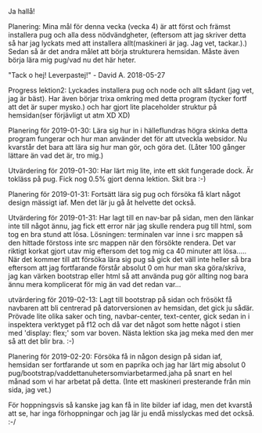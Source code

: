 Ja hallå!

Planering:
Mina mål för denna vecka (vecka 4) är att först och främst installera pug och alla dess nödvändgheter, (eftersom att jag skriver detta så har jag lyckats med att installera allt(maskineri är jag. Jag vet, tackar.).)
Sedan så är det andra målet att börja strukturera hemsidan.
Måste även börja lära mig pug/vad nu det här heter.

"Tack o hej! Leverpastej!" - David A. 2018-05-27

Progress lektion2:
Lyckades installera pug och node och allt sådant (jag vet, jag är bäst).
Har även börjar trixa omkring med detta program (tycker fortf att det är super mysko.) och har gjort lite placeholder struktur på hemsidan(ser förjävligt ut atm XD XD)

Planering för 2019-01-30:
Lära sig hur in i hälleflundras högra skinka detta program fungerar och hur man använder det för att utveckla websidor.
Nu kvarstår det bara att lära sig hur man gör, och göra det. (Låter 100 gånger lättare än vad det är, tro mig.)

Utvärdering för 2019-01-30:
Har lärt mig lite, inte ett skit fungerade dock.
Är tokläss på pug.
Fick nog 0.5% gjort denna lektion. Skit bra :-)

Planering för 2019-01-31:
Fortsätt lära sig pug och försöka få klart något design mässigt iaf. Men det lär ju gå åt helvette det också.

Utvärdering för 2019-01-31:
Har lagt till en nav-bar på sidan, men den länkar inte till något ännu, jag fick ett error när jag skulle rendera pug till html, som tog en bra stund att lösa. Lösningen: terminalen var inne i src mappen så den hittade förstoss inte src mappen när den försökte rendera. Det var riktigt korkat gjort utav mig eftersom det tog mig ca 40 minuter att lösa.....
När det kommer till att försöka lära sig pug så gick det väll inte heller så bra eftersom att jag fortfarande förstår absolut 0 om hur man ska göra/skriva, jag kan värken bootstrap eller html så att använda pug gör allting nog bara ännu mera komplicerat för mig än vad det redan var...

utvärdering för 2019-02-13:
Lagt till bootstrap på sidan och frösökt få navbaren att bli centrerad på datorversionen av hemsidan, det gick ju sådär.
Prövade lite olika saker och ting, navbar-center, text-center, gick sedan in i inspektera verktyget på f12 och då var det något som hette något i stien med 'display: flex;' som var boven.
Nästa lektion ska jag meka med den mer så att det blir bra. :-)

Planering för 2019-02-20:
Försöka få in någon design på sidan iaf, hemsidan ser fortfarande ut som en paprika och jag har lärt mig absolut 0 pug/bootstrap/vaddettanuhetersomviarbetarmed.jaha på snart en hel månad som vi har arbetat på detta. (Inte ett maskineri presterande från min sida, jag vet.)

För hoppningsvis så kanske jag kan få in lite bilder iaf idag, men det kvarstå att se, har inga förhoppningar och jag lär ju endå misslyckas med det också. :-/